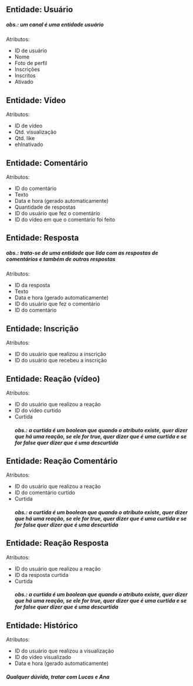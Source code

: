 ## Entidade: Usuário

<h5>obs.: um canal é uma entidade usuário</h5>

Atributos:

- ID de usuário
- Nome
- Foto de perfil
- Inscrições
- Inscritos
- Ativado

## Entidade: Vídeo

Atributos:

- ID de vídeo
- Qtd. visualização
- Qtd. like
- ehInativado

## Entidade: Comentário

Atributos:

- ID do comentário
- Texto
- Data e hora (gerado automaticamente)
- Quantidade de respostas
- ID do usuário que fez o comentário
- ID do vídeo em que o comentário foi feito

## Entidade: Resposta

<h5>obs.: trata-se de uma entidade que lida com as respostas de comentários e também de outras respostas</h5>

Atributos:

- ID da resposta
- Texto
- Data e hora (gerado automaticamente)
- ID do usuário que fez o comentário
- ID do comentário

## Entidade: Inscrição

Atributos:

- ID do usuário que realizou a inscrição
- ID do usuário que recebeu a inscrição

## Entidade: Reação (vídeo)

Atributos:

- ID do usuário que realizou a reação
- ID do vídeo curtido
- Curtida
  <h5>obs.: a curtida é um boolean que quando o atributo existe, quer dizer que há uma reação, se ele for true, quer
  dizer que é uma curtida e se for false quer dizer que é uma descurtida</h5>

## Entidade: Reação Comentário

Atributos:

- ID do usuário que realizou a reação
- ID do comentário curtido
- Curtida
  <h5>obs.: a curtida é um boolean que quando o atributo existe, quer dizer que há uma reação, se ele for true, quer
  dizer que é uma curtida e se for false quer dizer que é uma descurtida</h5>

## Entidade: Reação Resposta

Atributos:

- ID do usuário que realizou a reação
- ID da resposta curtida
- Curtida
  <h5>obs.: a curtida é um boolean que quando o atributo existe, quer dizer que há uma reação, se ele for true, quer
  dizer que é uma curtida e se for false quer dizer que é uma descurtida</h5>

## Entidade: Histórico

Atributos:

- ID do usuário que realizou a visualização
- ID do vídeo visualizado
- Data e hora (gerado automaticamente)

<h5>Qualquer dúvida, tratar com Lucas e Ana </h5>
